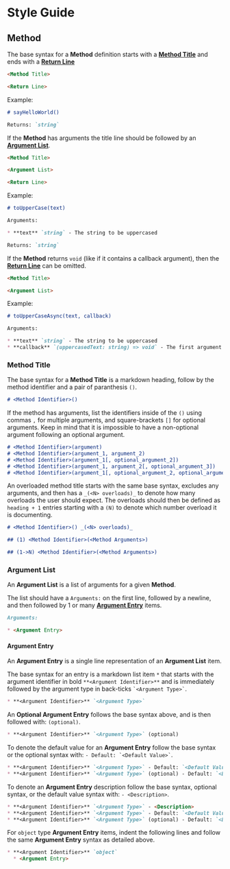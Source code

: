 # Style Guide

## Method

The base syntax for a **Method** definition starts with a [**Method Title**](#method-title) and ends with a [**Return Line**](#return-line)

```md
<Method Title>

<Return Line>
```

Example:

```md
# sayHelloWorld()

Returns: `string`
```

If the **Method** has arguments the title line should be followed by an [**Argument List**](#argument-list).

```md
<Method Title>

<Argument List>

<Return Line>
```

Example:

```md
# toUpperCase(text)

Arguments:

* **text** `string` - The string to be uppercased

Returns: `string`
```

If the **Method** returns `void` (like if it contains a callback argument), then the [**Return Line**](#return-line) can be omitted.

```md
<Method Title>

<Argument List>
```

Example:

```md
# toUpperCaseAsync(text, callback)

Arguments:

* **text** `string` - The string to be uppercased
* **callback** `(uppercasedText: string) => void` - The first argument of the callback contains the uppercased text

```


### Method Title

The base syntax for a **Method Title** is a markdown heading, follow by the method identifier and a pair of paranthesis `()`.

```md
# <Method Identifier>()
```

If the method has arguments, list the identifiers inside of the `()` using commas `,` for multiple arguments, and square-brackets `[]` for optional arguments. Keep in mind that it is impossible to have a non-optional argument following an optional argument.

```md
# <Method Identifier>(argument)
# <Method Identifier>(argument_1, argument_2)
# <Method Identifier>(argument_1[, optional_argument_2])
# <Method Identifier>(argument_1, argument_2[, optional_argument_3])
# <Method Identifier>(argument_1[, optional_argument_2, optional_argument_3])
```

An overloaded method title starts with the same base syntax, excludes any arguments, and then has a `_(<N> overloads)_` to denote how many overloads the user should expect. The overloads should then be defined as `heading + 1` entries starting with a `(N)` to denote which number overload it is documenting.

```md
# <Method Identifier>() _(<N> overloads)_

## (1) <Method Identifier>(<Method Arguments>)

## (1->N) <Method Identifier>(<Method Arguments>)
```

### Argument List

An **Argument List** is a list of arguments for a given **Method**.

The list should have a `Arguments:` on the first line, followed by a newline, and then followed by 1 or many [**Argument Entry**](#argument-entry) items.

```md
Arguments:

* <Argument Entry>
```

#### Argument Entry

An **Argument Entry** is a single line representation of an **Argument List** item.

The base syntax for an entry is a markdown list item `*` that starts with the argument identifier in bold `**<Argument Identifier>**` and is immediately followed by the argument type in back-ticks `` `<Argument Type>` ``.

```md
* **<Argument Identifier>** `<Argument Type>`
```

An **Optional Argument Entry** follows the base syntax above, and is then followed with: `(optional)`.

```md
* **<Argument Identifier>** `<Argument Type>` (optional)
```

To denote the default value for an **Argument Entry** follow the base syntax or the optional syntax with: `` - Default: `<Default Value>` ``.

```md
* **<Argument Identifier>** `<Argument Type>` - Default: `<Default Value>`
* **<Argument Identifier>** `<Argument Type>` (optional) - Default: `<Default Value>`
```

To denote an **Argument Entry** description follow the base syntax, optional syntax, or the default value syntax with: ` - <Description> `.

```md
* **<Argument Identifier>** `<Argument Type>` - <Description>
* **<Argument Identifier>** `<Argument Type>` - Default: `<Default Value>` - <Description>
* **<Argument Identifier>** `<Argument Type>` (optional) - Default: `<Default Value>` - <Description>
```

For `object` type **Argument Entry** items, indent the following lines and follow the same **Argument Entry** syntax as detailed above.

```md
* **<Argument Identifier>** `object`
  * <Argument Entry>
```
